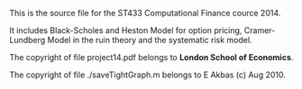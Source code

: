 This is the source file for the ST433 Computational Finance cource 2014.

It includes Black-Scholes and Heston Model for option pricing, Cramer-Lundberg Model in the ruin theory and the systematic risk model.

The copyright of file project14.pdf belongs to **London School of Economics**.

The copyright of file ./saveTightGraph.m belongs to E Akbas (c) Aug 2010.

